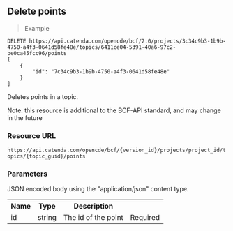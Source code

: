 ## Delete points

> Example

```http
DELETE https://api.catenda.com/opencde/bcf/2.0/projects/3c34c9b3-1b9b-4750-a4f3-0641d58fe48e/topics/6411ce04-5391-40a6-97c2-be0ca45fcc96/points
[
    {
        "id": "7c34c9b3-1b9b-4750-a4f3-0641d58fe48e"
    }
]
```

Deletes points in a topic.

Note: this resource is additional to the BCF-API standard, and may change in the future

### Resource URL

`https://api.catenda.com/opencde/bcf/{version_id}/projects/project_id/topics/{topic_guid}/points`

### Parameters

JSON encoded body using the "application/json" content type.

<table class="table">
    <tr><th>Name</th><th>Type</th><th>Description</th><th></th></tr>
    <tr>
        <td>id</td>
        <td>string</td>
        <td>The id of the point</td>
        <td>Required</td>
    </tr>
</table>
